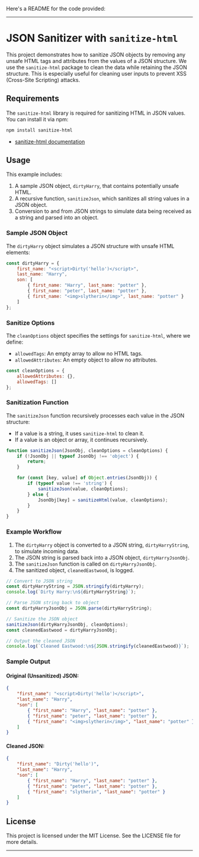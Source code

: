 Here's a README for the code provided:

---

# JSON Sanitizer with `sanitize-html`

This project demonstrates how to sanitize JSON objects by removing any unsafe HTML tags and attributes from the values of a JSON structure. We use the `sanitize-html` package to clean the data while retaining the JSON structure. This is especially useful for cleaning user inputs to prevent XSS (Cross-Site Scripting) attacks.

## Requirements

The `sanitize-html` library is required for sanitizing HTML in JSON values. You can install it via npm:

```bash
npm install sanitize-html
```

- [sanitize-html documentation](https://github.com/apostrophecms/sanitize-html)

## Usage

This example includes:

1. A sample JSON object, `dirtyHarry`, that contains potentially unsafe HTML.
2. A recursive function, `sanitizeJson`, which sanitizes all string values in a JSON object.
3. Conversion to and from JSON strings to simulate data being received as a string and parsed into an object.

### Sample JSON Object

The `dirtyHarry` object simulates a JSON structure with unsafe HTML elements:

```javascript
const dirtyHarry = {
    first_name: "<script>Dirty('hello')</script>",
    last_name: "Harry",
    son: [
        { first_name: "Harry", last_name: "potter" },
        { first_name: "peter", last_name: "potter" },
        { first_name: "<img>slytherin</img>", last_name: "potter" }
    ]
};
```

### Sanitize Options

The `cleanOptions` object specifies the settings for `sanitize-html`, where we define:
- `allowedTags`: An empty array to allow no HTML tags.
- `allowedAttributes`: An empty object to allow no attributes.

```javascript
const cleanOptions = {
    allowedAttributes: {},
    allowedTags: []
};
```

### Sanitization Function

The `sanitizeJson` function recursively processes each value in the JSON structure:
- If a value is a string, it uses `sanitize-html` to clean it.
- If a value is an object or array, it continues recursively.

```javascript
function sanitizeJson(JsonObj, cleanOptions = cleanOptions) {
    if (!JsonObj || typeof JsonObj !== 'object') {
        return;
    }

    for (const [key, value] of Object.entries(JsonObj)) {
        if (typeof value !== 'string') {
            sanitizeJson(value, cleanOptions);
        } else {
            JsonObj[key] = sanitizeHtml(value, cleanOptions);
        }
    }
}
```

### Example Workflow

1. The `dirtyHarry` object is converted to a JSON string, `dirtyHarryString`, to simulate incoming data.
2. The JSON string is parsed back into a JSON object, `dirtyHarryJsonObj`.
3. The `sanitizeJson` function is called on `dirtyHarryJsonObj`.
4. The sanitized object, `cleanedEastwood`, is logged.

```javascript
// Convert to JSON string
const dirtyHarryString = JSON.stringify(dirtyHarry);
console.log(`Dirty Harry:\n${dirtyHarryString}`);

// Parse JSON string back to object
const dirtyHarryJsonObj = JSON.parse(dirtyHarryString);

// Sanitize the JSON object
sanitizeJson(dirtyHarryJsonObj, cleanOptions);
const cleanedEastwood = dirtyHarryJsonObj;

// Output the cleaned JSON
console.log(`Cleaned Eastwood:\n${JSON.stringify(cleanedEastwood)}`);
```

### Sample Output

#### Original (Unsanitized) JSON:

```json
{
    "first_name": "<script>Dirty('hello')</script>",
    "last_name": "Harry",
    "son": [
        { "first_name": "Harry", "last_name": "potter" },
        { "first_name": "peter", "last_name": "potter" },
        { "first_name": "<img>slytherin</img>", "last_name": "potter" }
    ]
}
```

#### Cleaned JSON:

```json
{
    "first_name": "Dirty('hello')",
    "last_name": "Harry",
    "son": [
        { "first_name": "Harry", "last_name": "potter" },
        { "first_name": "peter", "last_name": "potter" },
        { "first_name": "slytherin", "last_name": "potter" }
    ]
}
```

## License

This project is licensed under the MIT License. See the LICENSE file for more details.

---

